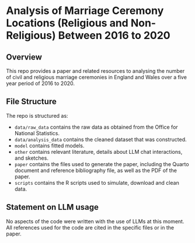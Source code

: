 # Analysis of Marriage Ceremony Locations (Religious and Non-Religious) Between 2016 to 2020

## Overview

This repo provides a paper and related resources to analysing the number of civil and religious marriage ceremonies in England and Wales over a five year period of 2016 to 2020. 


## File Structure

The repo is structured as:

-   `data/raw_data` contains the raw data as obtained from the Office for National Statistics.
-   `data/analysis_data` contains the cleaned dataset that was constructed.
-   `model` contains fitted models. 
-   `other` contains relevant literature, details about LLM chat interactions, and sketches.
-   `paper` contains the files used to generate the paper, including the Quarto document and reference bibliography file, as well as the PDF of the paper. 
-   `scripts` contains the R scripts used to simulate, download and clean data.


## Statement on LLM usage

No aspects of the code were written with the use of LLMs at this moment. All references used for the code are cited in the specific files or in the paper. 
